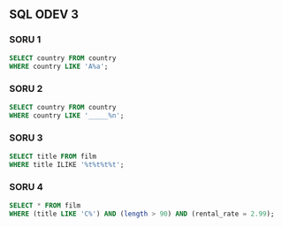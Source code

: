 ## SQL ODEV 3

### SORU 1 
``` SQL
SELECT country FROM country
WHERE country LIKE 'A%a';
``` 
### SORU 2 
``` SQL
SELECT country FROM country
WHERE country LIKE '_____%n';
```
### SORU 3 
``` SQL
SELECT title FROM film
WHERE title ILIKE '%t%t%t%t';
```
### SORU 4 
``` SQL
SELECT * FROM film
WHERE (title LIKE 'C%') AND (length > 90) AND (rental_rate = 2.99);
```
